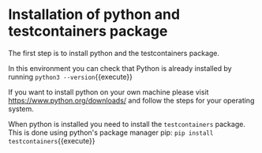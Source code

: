 # Installation of python and testcontainers package
The first step is to install python and the testcontainers package.

In this environment you can check that Python is already installed by running
`python3 --version`{{execute}}

If you want to install python on your own machine please visit https://www.python.org/downloads/ and follow the steps for your operating system.

When python is installed you need to install the `testcontainers` package. This is done using python's package manager pip:
`pip install testcontainers`{{execute}}
